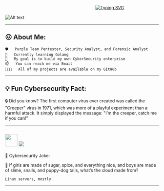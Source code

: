 ㅤㅤㅤㅤㅤㅤㅤㅤㅤㅤㅤㅤㅤㅤㅤㅤㅤㅤㅤㅤㅤㅤㅤ[![Typing SVG](https://readme-typing-svg.herokuapp.com/?lines=Im+0xCookie+Cybersecurity+Student)](https://git.io/typing-svg)

![Alt text](https://64.media.tumblr.com/481e4fd90259f71f139c76090d671be8/c07c65e9f9afc7fd-c6/s540x810/f2585698d47187138855b43cfaa771dc721e90cc.gif)

---
## 😖 About Me:

    🛡️   Purple Team Pentester, Security Analyst, and Forensic Analyst
    🌱   Currently learning Golang
    🐻   My goal is to build my own CyberSecurity enterprise
    📫   You can reach me via Email
    👨🏻‍💻   All of my projects are available on my GitHub

---

## 💡 Fun Cybersecurity Fact:

🔒 Did you know? The first computer virus ever created was called the "Creeper" virus in 1971, which was more of a playful experiment than a harmful attack. It simply displayed the message: "I’m the creeper, catch me if you can!"

---
[<img height="40px" width="40px" src="https://i.ibb.co/JQYZb3g/619308-middle-removebg-preview.png">](https://i.ibb.co/JQYZb3g/619308-middle-removebg-preview.png)
[<img src="https://i.ibb.co/XFQP1ZN/power-to-the-linux.png">](https://i.ibb.co/XFQP1ZN/power-to-the-linux.png)
---

🤣 Cybersecurity Joke:

👾 If girls are made of sugar, spice, and everything nice, and boys are made of slime, snails, and puppy-dog tails, what’s the cloud made from?

    Linux servers, mostly.
---
